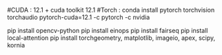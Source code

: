 #CUDA : 12.1 + cuda toolkit 12.1
#Torch : 
conda install pytorch torchvision torchaudio pytorch-cuda=12.1 -c pytorch -c nvidia

pip install opencv-python
pip install einops
pip install fairseq
pip install local-attention
pip install torchgeometry, matplotlib, imageio, apex, scipy, kornia